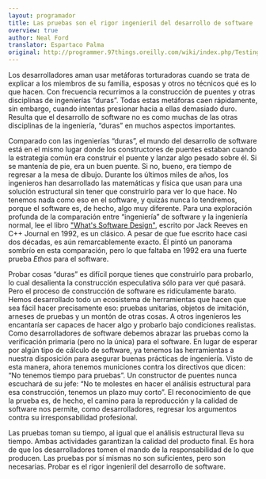 ```yaml
---
layout: programador
title: Las pruebas son el rigor ingenieril del desarrollo de software
overview: true
author: Neal Ford
translator: Espartaco Palma
original: http://programmer.97things.oreilly.com/wiki/index.php/Testing_Is_the_Engineering_Rigor_of_Software_Development
---
```


Los desarrolladores aman usar metáforas torturadoras cuando se trata de
explicar a los miembros de su familia, esposas y otros no técnicos qué
es lo que hacen. Con frecuencia recurrimos a la construcción de puentes
y otras disciplinas de ingenierías “duras”. Todas estas metáforas caen
rápidamente, sin embargo, cuando intentas presionar hacia a ellas
demasiado duro. Resulta que el desarrollo de software no es como
muchas de las otras disciplinas de la ingeniería, “duras” en muchos
aspectos importantes.

Comparado con las ingenierías “duras”, el mundo del desarrollo de
software está en el mismo lugar donde los constructores de puentes
estaban cuando la estrategia común era construir el puente y lanzar algo
pesado sobre él. Si se mantenía de pie, era un buen puente. Si no,
bueno, era tiempo de regresar a la mesa de dibujo. Durante los últimos
miles de años, los ingenieros han desarrollado las matemáticas y física
que usan para una solución estructural sin tener que construirlo para
ver lo que hace. No tenemos nada como eso en el software, y quizás
nunca lo tendremos, porque el software es, de hecho, algo muy diferente.
Para una exploración profunda de la comparación entre “ingeniería” de
software y la ingeniería normal, lee el libro ["What's Software Design"][1],
escrito por Jack Reeves en C++ Journal en 1992, es un clásico. A pesar
de que fue escrito hace casi dos décadas, es aún remarcablemente exacto.
Él pintó un panorama sombrío en esta comparación, pero lo que faltaba en
1992 era una fuerte prueba _Ethos_ para el software.

Probar cosas “duras” es difícil porque tienes que construirlo para
probarlo, lo cual desalienta la construcción especulativa sólo para ver
qué pasará. Pero el proceso de construcción de software es ridículamente
barato. Hemos desarrollado todo un ecosistema de herramientas que hacen
que sea fácil hacer precisamente eso: pruebas unitarias, objetos de
imitación, arneses de pruebas y un montón de otras cosas. A otros
ingenieros les encantaría ser capaces de hacer algo y probarlo bajo
condiciones realistas. Como desarrolladores de software debemos abrazar
las pruebas como la verificación primaria (pero no la única) para el
software. En lugar de esperar por algún tipo de cálculo de software, ya
tenemos las herramientas a nuestra disposición para asegurar buenas
prácticas de ingeniería. Visto de esta manera, ahora tenemos municiones
contra los directivos que dicen: “No tenemos tiempo para pruebas”. Un
constructor de puentes nunca escuchará de su jefe: “No te molestes en
hacer el análisis estructural para esa construcción, tenemos un plazo
muy corto”. El reconocimiento de que la prueba es, de hecho, el camino
para la reproducción y la calidad de software nos permite, como
desarrolladores, regresar los argumentos contra su irresponsabilidad
profesional.

Las pruebas toman su tiempo, al igual que el análisis estructural lleva
su tiempo. Ambas actividades garantizan la calidad del producto final.
Es hora de que los desarrolladores tomen el mando de la responsabilidad
de lo que producen. Las pruebas por sí mismas no son suficientes, pero
son necesarias. Probar es el rigor ingenieril del desarrollo de
software.


[1]: http://www.developerdotstar.com/mag/articles/reeves_design.html

